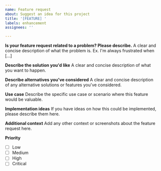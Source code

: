 ```yaml
---
name: Feature request
about: Suggest an idea for this project
title: '[FEATURE] '
labels: enhancement
assignees: ''

---
```


**Is your feature request related to a problem? Please describe.**
A clear and concise description of what the problem is. Ex. I'm always frustrated when [...]

**Describe the solution you'd like**
A clear and concise description of what you want to happen.

**Describe alternatives you've considered**
A clear and concise description of any alternative solutions or features you've considered.

**Use case**
Describe the specific use case or scenario where this feature would be valuable.

**Implementation ideas**
If you have ideas on how this could be implemented, please describe them here.

**Additional context**
Add any other context or screenshots about the feature request here.

**Priority**
- [ ] Low
- [ ] Medium
- [ ] High
- [ ] Critical
